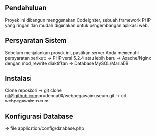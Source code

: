 ## Pendahuluan ##
Proyek ini dibangun menggunakan CodeIgniter, sebuah framework PHP yang ringan dan mudah digunakan untuk pengembangan aplikasi web.
## Persyaratan Sistem ##
Sebelum menjalankan proyek ini, pastikan server Anda memenuhi persyaratan berikut:
-> PHP versi 5.2.4 atau lebih baru
-> Apache/Nginx dengan mod_rewrite diaktifkan
-> Database MySQL/MariaDB
## Instalasi ##
Clone repositori
-> git clone git@github.com:prudenca08/webpegawaimuseum.git
-> cd webpegawaimuseum
## Konfigurasi Database ##
-> file application/config/database.php
